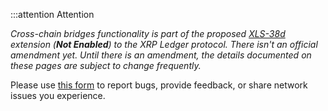:::attention Attention

_Cross-chain bridges functionality is part of the proposed [XLS-38d](https://github.com/XRPLF/XRPL-Standards/discussions/92) extension (**Not Enabled**) to the XRP Ledger protocol. There isn't an official amendment yet. Until there is an amendment, the details documented on these pages are subject to change frequently._ <!-- SPELLING_IGNORE: 30d -->

Please use [this form](https://forms.gle/dvBe1Q1pH28TzB7o7) to report bugs, provide feedback, or share network issues you experience.